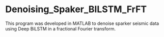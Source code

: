 # Denoising_Spaker_BILSTM_FrFT 
This program was developed in MATLAB to denoise sparker seismic data using Deep BiLSTM in a fractional Fourier transform.
